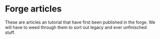 # Forge articles

These are articles an tutorial that have first been published in the forge. We will have to weed through them to sort out legacy and ever unfinisched stuff.
